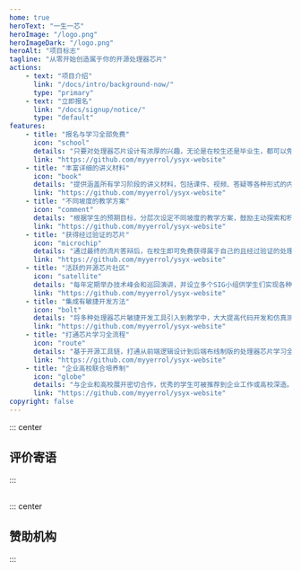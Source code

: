 ```yaml
---
home: true
heroText: "一生一芯"
heroImage: "/logo.png"
heroImageDark: "/logo.png"
heroAlt: "项目标志"
tagline: "从零开始创造属于你的开源处理器芯片"
actions:
    - text: "项目介绍"
      link: "/docs/intro/background-now/"
      type: "primary"
    - text: "立即报名"
      link: "/docs/signup/notice/"
      type: "default"
features:
    - title: "报名与学习全部免费"
      icon: "school"
      details: "只要对处理器芯片设计有浓厚的兴趣，无论是在校生还是毕业生，都可以免费报名参加学习。"
      link: "https://github.com/myyerrol/ysyx-website"
    - title: "丰富详细的讲义材料"
      icon: "book"
      details: "提供涵盖所有学习阶段的讲义材料，包括课件、视频、答疑等各种形式的内容。"
      link: "https://github.com/myyerrol/ysyx-website"
    - title: "不同坡度的教学方案"
      icon: "comment"
      details: "根据学生的预期目标，分层次设定不同坡度的教学方案，鼓励主动探索和积极实践。"
      link: "https://github.com/myyerrol/ysyx-website"
    - title: "获得经过验证的芯片"
      icon: "microchip"
      details: "通过最终的流片答辩后，在校生即可免费获得属于自己的且经过验证的处理器芯片。"
      link: "https://github.com/myyerrol/ysyx-website"
    - title: "活跃的开源芯片社区"
      icon: "satellite"
      details: "每年定期举办技术峰会和巡回演讲，并设立多个SIG小组供学生们实现各种有创意的想法。"
      link: "https://github.com/myyerrol/ysyx-website"
    - title: "集成有敏捷开发方法"
      icon: "bolt"
      details: "将多种处理器芯片敏捷开发工具引入到教学中，大大提高代码开发和仿真测试的效率。"
      link: "https://github.com/myyerrol/ysyx-website"
    - title: "打通芯片学习全流程"
      icon: "route"
      details: "基于开源工具链，打通从前端逻辑设计到后端布线制版的处理器芯片学习全流程。"
      link: "https://github.com/myyerrol/ysyx-website"
    - title: "企业高校联合培养制"
      icon: "globe"
      details: "与企业和高校展开密切合作，优秀的学生可被推荐到企业工作或高校深造。"
      link: "https://github.com/myyerrol/ysyx-website"
copyright: false
---
```


::: center
## 评价寄语
<TheEvaluation />
:::

<div style="margin-top:30px;"></div>

::: center
## 赞助机构
<TheSponsors />
:::
